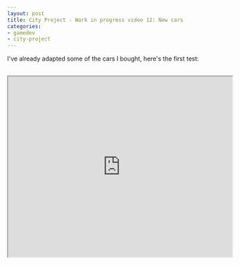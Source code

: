 ```yaml
---
layout: post
title: City Project - Work in progress video 12: New cars
categories:
- gamedev
- city-project
---
```


I've already adapted some of the cars I bought, here's the first test:<br /><br /><div style="text-align: center;"><iframe height="420" src="http://www.youtube.com/embed/X8au_Ix9n7Y" width="520"></iframe></div>